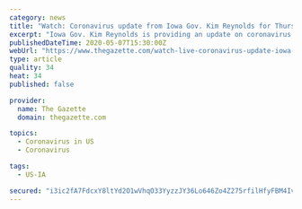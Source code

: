 ```yaml
---
category: news
title: "Watch: Coronavirus update from Iowa Gov. Kim Reynolds for Thursday, May 7"
excerpt: "Iowa Gov. Kim Reynolds is providing an update on coronavirus in Iowa at 11:00 a.m. today. She is speaking from. The news conference will be livestreamed and viewable on this page. Coronavirus hospitalizations have continued a steady increase,"
publishedDateTime: 2020-05-07T15:30:00Z
webUrl: "https://www.thegazette.com/watch-live-coronavirus-update-iowa-governor-kim-reynolds-thursday-may-7-2020"
type: article
quality: 34
heat: 34
published: false

provider:
  name: The Gazette
  domain: thegazette.com

topics:
  - Coronavirus in US
  - Coronavirus

tags:
  - US-IA

secured: "i3ic2fA7FdcxY8ltYd2O1wVhqO33YyzzJY36Lo646Zo4Z275rfilHfyFBM4IvMK77Q3KzOFJ7OAU8MFIUi1pdO0XEJIP9bwFn2UvqcKQUqPaoIJowNYRvtFVgB1hkOQWEMX8hGuikVaavoT54pWN3k1To2O4ivdWoKQhmjIPsmPkoFq17FXIzqLI3kTaWhPIkNQDu+r44NFLFMYk3r/yJI3vN60o4hoMuxdT2Hcbp3qt9zcFYHxHbIC70RyPrHHo514lsO3fom5J+5am2IM0KNwNuXCKJDj/EaTLI+7AxoWYpiGN1ec7U6XQlw4wWCgg5MWQQO/LvW4sN6cA2asaf6VzQ9ptrSs6ZIFTk1hMY9qZvGOX5wQSmLGLSqKKXdL73KQ7dtV7MjxpckbsWH8ulnDrE6nHqypizybzeItn1vr5F8zsFgnFM0NqN2arINA17xBgrH1Rb2U2IbiFPtcuUlutu446BfJ/UXbKo706maI=;0yyX7W07O73aiFzu0O99Wg=="
---
```



